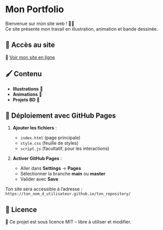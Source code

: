 # Mon Portfolio  

Bienvenue sur mon site web ! 🎨✨  
Ce site présente mon travail en illustration, animation et bande dessinée.  

## 🔹 Accès au site  
🔗 [Voir mon site en ligne](https://ton_nom_d_utilisateur.github.io/ton_repository/)  

## 🖌 Contenu  
- **Illustrations** 🎨  
- **Animations** 🎥  
- **Projets BD** 📖  

## 🚀 Déploiement avec GitHub Pages  
1. **Ajouter les fichiers** :  
   - `index.html` (page principale)  
   - `style.css` (feuille de styles)  
   - `script.js` (facultatif, pour les interactions)  

2. **Activer GitHub Pages** :  
   - Aller dans **Settings** → **Pages**  
   - Sélectionner la branche **main** ou **master**  
   - Valider avec **Save**  

Ton site sera accessible à l’adresse :  
`https://ton_nom_d_utilisateur.github.io/ton_repository/`  

## 📜 Licence  
📖 Ce projet est sous licence MIT – libre à utiliser et modifier.

